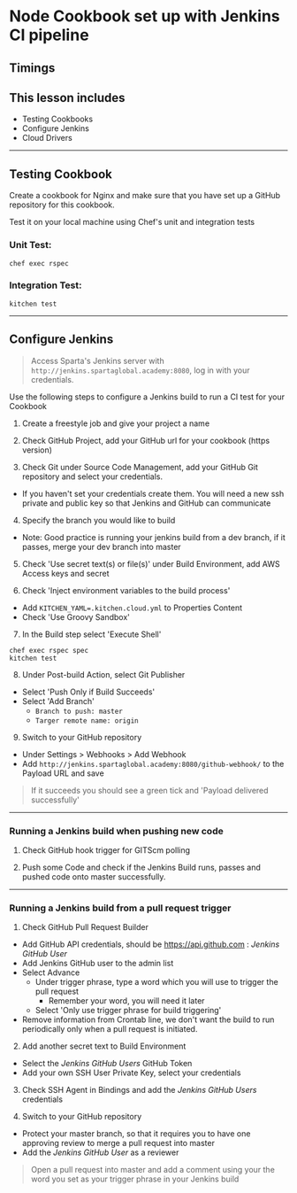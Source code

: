 # Node Cookbook set up with Jenkins CI pipeline

## **Timings**

## **This lesson includes**

* Testing Cookbooks
* Configure Jenkins
* Cloud Drivers

---

## Testing Cookbook

Create a cookbook for Nginx and make sure that you have set up a GitHub repository for this cookbook.

Test it on your local machine using Chef's unit and integration tests

### Unit Test:
`chef exec rspec`
### Integration Test:
`kitchen test`

---

## Configure Jenkins

> Access Sparta's Jenkins server with `http://jenkins.spartaglobal.academy:8080`, log in with your credentials.

<p> Use the following steps to configure a Jenkins build to run a CI test for your Cookbook</p>

1. Create a freestyle job and give your project a name

2. Check GitHub Project, add your GitHub url for your cookbook (https version)

3. Check Git under Source Code Management, add your GitHub Git repository and select your credentials.
  * If you haven't set your credentials create them. You will need a new ssh private and public key so that Jenkins and GitHub can communicate

4. Specify the branch you would like to build
  * Note: Good practice is running your jenkins build from a dev branch, if it passes, merge your dev branch into master

5. Check 'Use secret text(s) or file(s)' under Build Environment, add AWS Access keys and secret

6. Check 'Inject environment variables to the build process'
  * Add `KITCHEN_YAML=.kitchen.cloud.yml` to Properties Content
  * Check 'Use Groovy Sandbox'

7. In the Build step select 'Execute Shell'
```
chef exec rspec spec
kitchen test
```

8. Under Post-build Action, select Git Publisher
  * Select 'Push Only if Build Succeeds'
  * Select 'Add Branch'
    * `Branch to push: master`
    * `Targer remote name: origin`

9. Switch to your GitHub repository
  * Under Settings > Webhooks > Add Webhook
  * Add `http://jenkins.spartaglobal.academy:8080/github-webhook/` to the Payload URL and save
> If it succeeds you should see a green tick and 'Payload delivered successfully'

---

### Running a Jenkins build when pushing new code

1. Check GitHub hook trigger for GITScm polling

2. Push some Code and check if the Jenkins Build runs, passes and pushed code onto master successfully.

---

### Running a Jenkins build from a pull request trigger

1. Check GitHub Pull Request Builder
  * Add GitHub API credentials, should be https://api.github.com : *Jenkins GitHub User*
  * Add Jenkins GitHub user to the admin list
  * Select Advance
    * Under trigger phrase, type a word which you will use to trigger the pull request
      * Remember your word, you will need it later
    * Select 'Only use trigger phrase for build triggering'
  * Remove information from Crontab line, we don't want the build to run periodically only when a pull request is initiated.


2. Add another secret text to Build Environment
  * Select the *Jenkins GitHub Users* GitHub Token
  * Add your own SSH User Private Key, select your credentials


3. Check SSH Agent in Bindings and add the *Jenkins GitHub Users* credentials


4. Switch to your GitHub repository
  * Protect your master branch, so that it requires you to have one approving review to merge a pull request into master
  * Add the *Jenkins GitHub User* as a reviewer


> Open a pull request into master and add a comment using your the word you set as your trigger phrase in your Jenkins build
